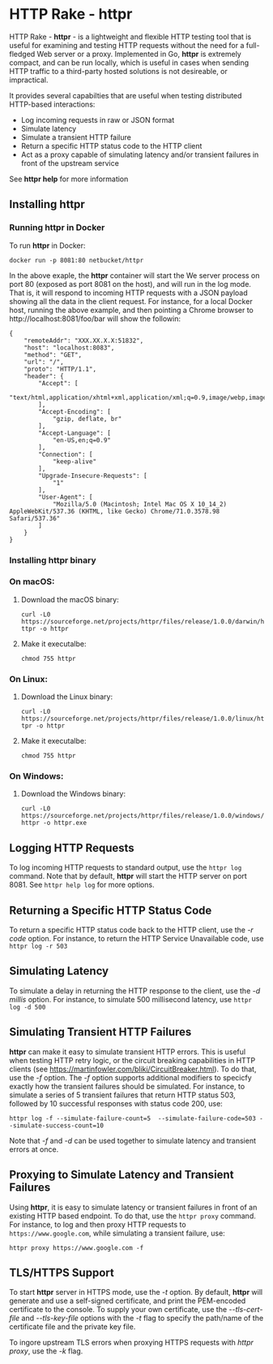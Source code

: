 # HTTP Rake - httpr
HTTP Rake - **httpr** - is a lightweight and flexible HTTP testing tool that is useful for examining  and testing HTTP requests without the need for a full-fledged Web server or a proxy. Implemented in Go, **httpr** is extremely compact, and can be run locally, which is useful in cases when sending HTTP traffic to a third-party hosted solutions is not desireable, or impractical. 

It provides several capabilties that are useful when testing distributed HTTP-based interactions:
 * Log incoming requests in raw or JSON format
 * Simulate latency
 * Simulate a transient HTTP failure
 * Return a specific HTTP status code to the HTTP client
 * Act as a proxy capable of simulating latency and/or transient failures in front of the upstream service
 
See **httpr help** for more information
 
## Installing httpr

### Running httpr in Docker
To run **httpr** in Docker:

  ```docker run -p 8081:80 netbucket/httpr```

In the above exaple, the **httpr** container will start the We server process on port 80 (exposed as port 8081 on the host), and will run in the log mode. That is, it will respond to incoming HTTP requests with a JSON payload showing all the data in the client request. For instance, for a local Docker host, running the above example, and then pointing a Chrome browser to http://localhost:8081/foo/bar will show the followin:

```
{
    "remoteAddr": "XXX.XX.X.X:51832",
    "host": "localhost:8083",
    "method": "GET",
    "url": "/",
    "proto": "HTTP/1.1",
    "header": {
        "Accept": [
            "text/html,application/xhtml+xml,application/xml;q=0.9,image/webp,image/apng,*/*;q=0.8"
        ],
        "Accept-Encoding": [
            "gzip, deflate, br"
        ],
        "Accept-Language": [
            "en-US,en;q=0.9"
        ],
        "Connection": [
            "keep-alive"
        ],
        "Upgrade-Insecure-Requests": [
            "1"
        ],
        "User-Agent": [
            "Mozilla/5.0 (Macintosh; Intel Mac OS X 10_14_2) AppleWebKit/537.36 (KHTML, like Gecko) Chrome/71.0.3578.98 Safari/537.36"
        ]
    }
}
```
  
### Installing httpr binary
### On macOS:
1. Download the macOS binary:

   ```curl -L0 https://sourceforge.net/projects/httpr/files/release/1.0.0/darwin/httpr -o httpr```
  
  
2. Make it executalbe:

   ```chmod 755 httpr```

### On Linux:
1. Download the Linux binary:

   ```curl -L0 https://sourceforge.net/projects/httpr/files/release/1.0.0/linux/httpr -o httpr```
  
  
2. Make it executalbe:

   ```chmod 755 httpr```

### On Windows:
1. Download the Windows binary:

   ```curl -L0 https://sourceforge.net/projects/httpr/files/release/1.0.0/windows/httpr -o httpr.exe```
 
## Logging HTTP Requests
To log incoming HTTP requests to standard output, use the `httpr log` command. Note that by default, **httpr** will start the HTTP server on port 8081. See `httpr help log` for more options.
 
## Returning a Specific HTTP Status Code
To return a specific HTTP status code back to the HTTP client, use the *-r code* option. For instance, to return the HTTP Service Unavailable code, use `httpr log -r 503`

## Simulating Latency
To simulate a delay in returning the HTTP response to the client, use the *-d millis* option. For instance, to simulate 500 millisecond latency, use `httpr log -d 500`

## Simulating Transient HTTP Failures
**httpr** can make it easy to simulate transient HTTP errors. This is useful when testing HTTP retry logic, or the circuit breaking capabilities in HTTP clients (see https://martinfowler.com/bliki/CircuitBreaker.html). To do that, use the *-f* option. The *-f* option supports additional modifiers to specicfy exactly how the transient failures should be simulated. For instance, to simulate a series of 5 transient failures that return HTTP status 503, followed by 10 successful responses with status code 200, use:

   ```httpr log -f --simulate-failure-count=5  --simulate-failure-code=503 --simulate-success-count=10```
  
 Note that *-f* and *-d* can be used together to simulate latency and transient errors at once.
 
 ## Proxying to Simulate Latency and Transient Failures
 Using **httpr**, it is easy to simulate latency or transient failures in front of an existing HTTP based endpoint. To do that, use the `httpr proxy` command.
 For instance, to log and then proxy HTTP requests to `https://www.google.com`, while simulating a transient failure, use:

   ```httpr proxy https://www.google.com -f```
   
## TLS/HTTPS Support
To start **httpr** server in HTTPS mode, use the *-t* option. By default, **httpr** will generate and use
a self-signed certificate, and print the PEM-encoded certificate to the console. To supply your own
certificate, use the *--tls-cert-file* and *--tls-key-file* options with the *-t* flag to specify
the path/name of the certificate file and the private key file.

To ingore upstream TLS errors when proxying HTTPS requests with *httpr proxy*, use the *-k* flag.


